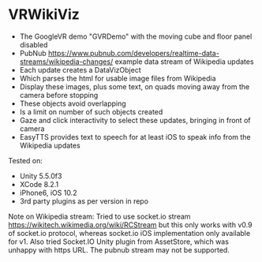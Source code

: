 # VRWikiViz

- The GoogleVR demo "GVRDemo" with the moving cube and floor panel disabled
- PubNub https://www.pubnub.com/developers/realtime-data-streams/wikipedia-changes/ example data stream of Wikipedia updates
- Each update creates a DataVizObject
- Which parses the html for usable image files from Wikipedia
- Display these images, plus some text, on quads moving away from the camera before stopping
- These objects avoid overlapping
- Is a limit on number of such objects created
- Gaze and click interactivity to select these updates, bringing in front of camera
- EasyTTS provides text to speech for at least iOS to speak info from the Wikipedia updates

Tested on:
- Unity 5.5.0f3
- XCode 8.2.1
- iPhone6, iOS 10.2
- 3rd party plugins as per version in repo

Note on Wikipedia stream:
Tried to use socket.io stream https://wikitech.wikimedia.org/wiki/RCStream but this only works with v0.9 of socket.io protocol, whereas socket.io iOS implementation only available for v1. Also tried Socket.IO Unity plugin from AssetStore, which was unhappy with https URL. The pubnub stream may not be supported.
